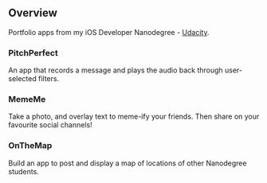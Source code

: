 ## Overview
Portfolio apps from my iOS Developer Nanodegree - [Udacity](https://www.udacity.com/).

### PitchPerfect
An app that records a message and plays the audio back through user-selected filters.

### MemeMe
Take a photo, and overlay text to meme-ify your friends. Then share on your favourite social channels!

### OnTheMap
Build an app to post and display a map of locations of other Nanodegree students.
